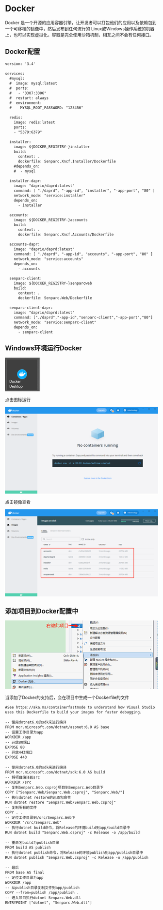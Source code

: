 # Docker

Docker 是一个开源的应用容器引擎，让开发者可以打包他们的应用以及依赖包到一个可移植的镜像中，然后发布到任何流行的 Linux或Windows操作系统的机器上，也可以实现虚拟化。容器是完全使用沙箱机制，相互之间不会有任何接口。

## Docker配置

```
version: '3.4'

services:
  #mysql:
  #  image: mysql:latest
  #  ports:
  #   - "3307:3306"
  #  restart: always
  #  environment:
  #    MYSQL_ROOT_PASSWORD: "123456"

  redis:
    image: redis:latest
    ports:
    - "5379:6379"

  installer:
    image: ${DOCKER_REGISTRY-}installer
    build:
      context: .
      dockerfile: Senparc.Xncf.Installer/Dockerfile
    #depends_on:
    #  - mysql

  installer-dapr:
    image: "daprio/daprd:latest"
    command: [ "./daprd", "-app-id", "installer", "-app-port", "80" ]
    network_mode: "service:installer"
    depends_on:
      - installer

  accounts:
    image: ${DOCKER_REGISTRY-}accounts
    build:
      context: .
      dockerfile: Senparc.Xncf.Accounts/Dockerfile

  accounts-dapr:
    image: "daprio/daprd:latest"
    command: [ "./daprd", "-app-id", "accounts", "-app-port", "80" ]
    network_mode: "service:accounts"
    depends_on:
      - accounts

  senparc-client:
    image: ${DOCKER_REGISTRY-}senparcweb
    build:
      context: .
      dockerfile: Senparc.Web/Dockerfile
 
  senparc-client-dapr:
    image: "daprio/daprd:latest"
    command: ["./daprd","-app-id","senparc-client","-app-port","80"]
    network_mode: "service:senparc-client"
    depends_on:
      - senparc-client
```

## Windows环境运行Docker

<img src="./images/docker-icon.png" />

点击图标运行

<img src="./images/docker-main-ui.png" />

点击镜像查看

<img src="./images/docker-images.png" />

## 添加项目到Docker配置中

<img src="./images/add-docker-supper.png" />

当添加了Docker的支持后，会在项目中生成一个Dockerfile的文件

```
#See https://aka.ms/containerfastmode to understand how Visual Studio uses this Dockerfile to build your images for faster debugging.

-- 使用dotnet6.0的sdk来进行编译
FROM mcr.microsoft.com/dotnet/aspnet:6.0 AS base
-- 设置工作目录为app
WORKDIR /app
-- 开放80端口
EXPOSE 80
-- 开放443端口
EXPOSE 443

-- 使用dotnet6.0的sdk来进行编译
FROM mcr.microsoft.com/dotnet/sdk:6.0 AS build
-- 将项目编译到src
WORKDIR /src
-- 复制Senparc.Web.csproj项目到Senparc.Web目录下
COPY ["Senparc.Web/Senparc.Web.csproj", "Senparc.Web/"]
-- 执行dotnet restore的还原包命令
RUN dotnet restore "Senparc.Web/Senparc.Web.csproj"
-- 复制所有的文件
COPY . .
-- 定位工作目录到/src/Senparc.Web下
WORKDIR "/src/Senparc.Web"
-- 执行dotnet build命令，将Release的环境build到app/build目录中
RUN dotnet build "Senparc.Web.csproj" -c Release -o /app/build

-- 重命名build为publish目录
FROM build AS publish
-- 执行dotnet publish命令，将Release的环境publish到app/publish目录中
RUN dotnet publish "Senparc.Web.csproj" -c Release -o /app/publish

-- 最后
FROM base AS final
-- 定位工作目录为app
WORKDIR /app
-- 从publish目录复制文件到app/publish
COPY --from=publish /app/publish .
-- 进入项目执行dotnet Senparc.Web.dll
ENTRYPOINT ["dotnet", "Senparc.Web.dll"]

```
